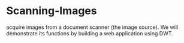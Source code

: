 # Scanning-Images
acquire images from a document scanner (the image source). We will demonstrate its functions by building a web application using DWT.
